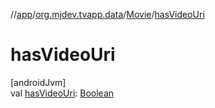 //[app](../../../index.md)/[org.mjdev.tvapp.data](../index.md)/[Movie](index.md)/[hasVideoUri](has-video-uri.md)

# hasVideoUri

[androidJvm]\
val [hasVideoUri](has-video-uri.md): [Boolean](https://kotlinlang.org/api/latest/jvm/stdlib/kotlin/-boolean/index.html)
